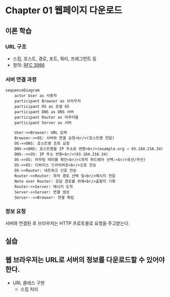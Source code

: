 # Chapter 01 웹페이지 다운로드

## 이론 학습

### URL 구조

- 스킴, 호스트, 경로, 포트, 쿼리, 프래그먼트 등
- 정의: [RFC 3986](https://datatracker.ietf.org/doc/html/rfc3986)

### 서버 연결 과정

```mermaid
sequenceDiagram
    actor User as 사용자
    participant Browser as 브라우저
    participant OS as 로컬 OS
    participant DNS as DNS 서버
    participant Router as 라우터들
    participant Server as 서버

    User->>Browser: URL 입력
    Browser->>OS: 서버와 연결 요청<br/>(호스트명 전달)
    OS->>DNS: 호스트명 조회 요청
    DNS->>DNS: 호스트명을 IP 주소로 변환<br/>(example.org → 93.184.216.34)
    DNS-->>OS: IP 주소 반환<br/>(93.184.216.34)
    OS->>OS: 라우팅 테이블 확인<br/>(최적 하드웨어 선택:<br/>유선/무선)
    OS->>OS: 디바이스 드라이버로<br/>신호 전송
    OS->>Router: 네트워크 신호 전송
    Router->>Router: 최적 경로 선택 및<br/>메시지 전달
    Note over Router: 응답 경로를 위해<br/>출발지 기록
    Router->>Server: 메시지 도착
    Server->>Server: 연결 생성
    Server-->>Browser: 연결 확립
```

### 정보 요청

서버와 연결된 후 브라우저는 HTTP 프로토콜로 요청을 주고받는다.

## 실습

## 웹 브라우저는 URL로 서버의 정보를 다운로드할 수 있어야 한다.

- URL 클래스 구현
  - 스킴 처리
